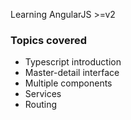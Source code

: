 Learning AngularJS >=v2

### Topics covered

* Typescript introduction
* Master-detail interface
* Multiple components
* Services
* Routing
